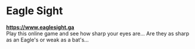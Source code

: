 # Eagle Sight
**https://www.eaglesight.ga** <br>
Play this online game and see how sharp your eyes are... Are they as sharp as an Eagle's or weak as a bat's...
